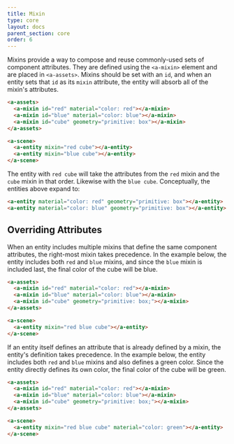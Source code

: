 ```yaml
---
title: Mixin
type: core
layout: docs
parent_section: core
order: 6
---
```


Mixins provide a way to compose and reuse commonly-used sets of component
attributes. They are defined using the `<a-mixin>` element and are placed
in `<a-assets>`. Mixins should be set with an `id`, and when an entity sets
that `id` as its `mixin` attribute, the entity will absorb all of the mixin's
attributes.

```html
<a-assets>
  <a-mixin id="red" material="color: red"></a-mixin>
  <a-mixin id="blue" material="color: blue"></a-mixin>
  <a-mixin id="cube" geometry="primitive: box"></a-mixin>
</a-assets>

<a-scene>
  <a-entity mixin="red cube"></a-entity>
  <a-entity mixin="blue cube"></a-entity>
</a-scene>
```

The entity with `red cube` will take the attributes from the `red` mixin and
the `cube` mixin in that order. Likewise with the `blue cube`. Conceptually,
the entities above expand to:

```html
<a-entity material="color: red" geometry="primitive: box"></a-entity>
<a-entity material="color: blue" geometry="primitive: box"></a-entity>
```

## Overriding Attributes

When an entity includes multiple mixins that define the same component
attributes, the right-most mixin takes precedence. In the example below, the
entity includes both `red` and `blue` mixins, and since the `blue` mixin is
included last, the final color of the cube will be blue.

```html
<a-assets>
  <a-mixin id="red" material="color: red"></a-mixin>
  <a-mixin id="blue" material="color: blue"></a-mixin>
  <a-mixin id="cube" geometry="primitive: box;"></a-mixin>
</a-assets>

<a-scene>
  <a-entity mixin="red blue cube"></a-entity>
</a-scene>
```

If an entity itself defines an attribute that is already defined by a mixin,
the entity's definition takes precedence. In the example below, the entity
includes both `red` and `blue` mixins and also defines a green color. Since
the entity directly defines its own color, the final color of the cube will
be green.

```html
<a-assets>
  <a-mixin id="red" material="color: red"></a-mixin>
  <a-mixin id="blue" material="color: blue"></a-mixin>
  <a-mixin id="cube" geometry="primitive: box;"></a-mixin>
</a-assets>

<a-scene>
  <a-entity mixin="red blue cube" material="color: green"></a-entity>
</a-scene>
```
